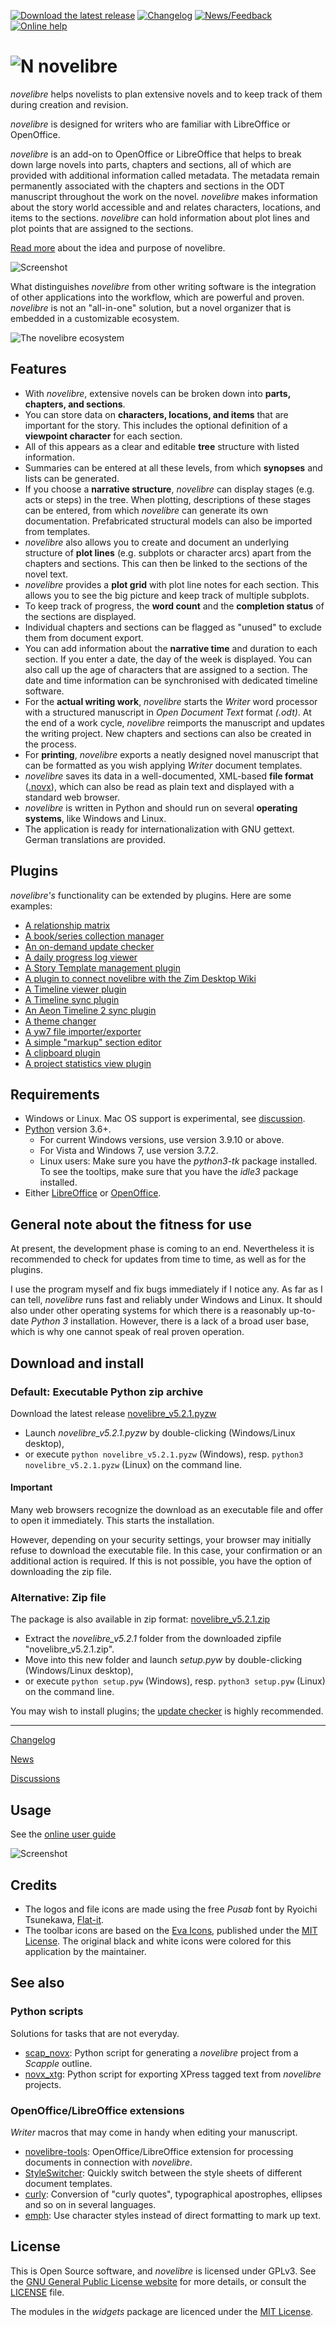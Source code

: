 [![Download the latest release](docs/img/download-button.png)](https://github.com/peter88213/novelibre/raw/main/dist/novelibre_v5.2.1.pyzw)
[![Changelog](docs/img/changelog-button.png)](docs/changelog.md)
[![News/Feedback](docs/img/news-button.png)](https://github.com/peter88213/novelibre/discussions)
[![Online help](docs/img/help-button.png)](https://peter88213.github.io/nvhelp-en/)


# ![N](docs/img/nLogo32.png) novelibre

*novelibre* helps novelists to plan extensive novels and to keep track of them
during creation and revision.

*novelibre* is designed for writers who are familiar with LibreOffice or OpenOffice. 

*novelibre* is an add-on to OpenOffice or LibreOffice that helps to break down
large novels into parts, chapters and sections, all of which are provided with
additional information called metadata.
The metadata remain permanently associated with the chapters and sections 
in the ODT manuscript throughout the work on the novel. 
*novelibre* makes information about the story world accessible and and relates
characters, locations, and items to the sections.
*novelibre* can hold information about plot lines and plot points that are
assigned to the sections.

[Read more](https://peter88213.github.io/nvhelp-en/introduction.html) 
about the idea and purpose of novelibre.

![Screenshot](docs/Screenshots/screen01.png)

What distinguishes *novelibre* from other writing software is the integration 
of other applications into the workflow, which are powerful and proven. 
*novelibre* is not an "all-in-one" solution, but a novel organizer that
is embedded in a customizable ecosystem. 

![The novelibre ecosystem](docs/Screenshots/ecosystem.png)

## Features

- With *novelibre*, extensive novels can be broken down into **parts, chapters, and sections**. 
- You can store data on **characters, locations, and items** that are important for the story. 
  This includes the optional definition of a **viewpoint character** for each section. 
- All of this appears as a clear and editable **tree** structure with listed information. 
- Summaries can be entered at all these levels, from which **synopses** and lists can be generated. 
- If you choose a **narrative structure**, *novelibre* can display stages (e.g. acts or steps) in the tree.
  When plotting, descriptions of these stages can be entered, from which *novelibre* can generate 
  its own documentation. Prefabricated structural models can also be imported from templates.
- *novelibre* also allows you to create and document an underlying structure of **plot lines** 
  (e.g. subplots or character arcs) apart from the chapters and sections. This can then be linked 
  to the sections of the novel text.
- *novelibre* provides a **plot grid** with plot line notes for each section. This allows you to 
  see the big picture and keep track of multiple subplots.   
- To keep track of progress, the **word count** and the **completion status** of the sections are displayed. 
- Individual chapters and sections can be flagged as "unused" to exclude them from document export.
- You can add information about the **narrative time** and duration to each section. If you enter a date, 
  the day of the week is displayed. You can also call up the age of characters that are assigned to
  a section. The date and time information can be synchronised with dedicated timeline software.
- For the **actual writing work**, *novelibre* starts the *Writer* word processor with 
  a structured manuscript in *Open Document Text* format *(.odt)*. At the end of a work cycle, *novelibre* 
  reimports the manuscript and updates the writing project. New chapters and sections can also be 
  created in the process.
- For **printing**, *novelibre* exports a neatly designed novel manuscript that can be formatted as 
  you wish applying *Writer* document templates. 
- *novelibre* saves its data in a well-documented, XML-based **file format** ([.novx](https://peter88213.github.io/novxlib-docs/the_novx_file_format.html)), which can also be read as 
  plain text and displayed with a standard web browser.
- *novelibre* is written in Python and should run on several **operating systems**, like Windows and Linux.
- The application is ready for internationalization with GNU gettext. German translations are provided. 

## Plugins

*novelibre's* functionality can be extended by plugins. Here are some examples:

- [A relationship matrix](https://github.com/peter88213/nv_matrix/)
- [A book/series collection manager](https://github.com/peter88213/nv_collection/)
- [An on-demand update checker](https://github.com/peter88213/nv_updater/)
- [A daily progress log viewer](https://github.com/peter88213/nv_progress/)
- [A Story Template management plugin](https://github.com/peter88213/nv_templates/)
- [A plugin to connect novelibre with the Zim Desktop Wiki](https://github.com/peter88213/nv_zim)
- [A Timeline viewer plugin](https://github.com/peter88213/nv_tlview/)
- [A Timeline sync plugin](https://github.com/peter88213/nv_timeline/)
- [An Aeon Timeline 2 sync plugin](https://github.com/peter88213/nv_aeon2/)
- [A theme changer](https://github.com/peter88213/nv_themes/)
- [A yw7 file importer/exporter](https://github.com/peter88213/nv_yw7/)
- [A simple "markup" section editor](https://github.com/peter88213/nv_editor/)
- [A clipboard plugin](https://github.com/peter88213/nv_clipboard/)
- [A project statistics view plugin](https://github.com/peter88213/nv_statistics/)

## Requirements

- Windows or Linux. Mac OS support is experimental, see [discussion](https://github.com/peter88213/novelibre/discussions/29).
- [Python](https://www.python.org/) version 3.6+. 
     - For current Windows versions, use version 3.9.10 or above.
     - For Vista and Windows 7, use version 3.7.2.
     - Linux users: Make sure you have the *python3-tk* package installed. 
       To see the tooltips, make sure that you have the *idle3* package installed.
- Either [LibreOffice](https://www.libreoffice.org/) or [OpenOffice](https://www.openoffice.org).

## General note about the fitness for use

At present, the development phase is coming to an end. Nevertheless it is recommended to check for updates from time to time, as well as for the plugins. 

I use the program myself and fix bugs immediately if I notice any. As far as I can tell, *novelibre* runs fast and reliably under Windows and Linux. It should also under other operating systems for which there is a reasonably up-to-date *Python 3* installation. However, there is a lack of a broad user base, which is why one cannot speak of real proven operation. 


## Download and install

### Default: Executable Python zip archive

Download the latest release [novelibre_v5.2.1.pyzw](https://github.com/peter88213/novelibre/raw/main/dist/novelibre_v5.2.1.pyzw)

- Launch *novelibre_v5.2.1.pyzw* by double-clicking (Windows/Linux desktop),
- or execute `python novelibre_v5.2.1.pyzw` (Windows), resp. `python3 novelibre_v5.2.1.pyzw` (Linux) on the command line.

#### Important

Many web browsers recognize the download as an executable file and offer to open it immediately. 
This starts the installation.

However, depending on your security settings, your browser may 
initially  refuse  to download the executable file. 
In this case, your confirmation or an additional action is required. 
If this is not possible, you have the option of downloading 
the zip file. 


### Alternative: Zip file

The package is also available in zip format: [novelibre_v5.2.1.zip](https://github.com/peter88213/novelibre/raw/main/dist/novelibre_v5.2.1.zip)

- Extract the *novelibre_v5.2.1* folder from the downloaded zipfile "novelibre_v5.2.1.zip".
- Move into this new folder and launch *setup.pyw* by double-clicking (Windows/Linux desktop), 
- or execute `python setup.pyw` (Windows), resp. `python3 setup.pyw` (Linux) on the command line.

You may wish to install plugins; the [update checker](https://github.com/peter88213/nv_updater/) is highly recommended.

---

[Changelog](docs/changelog.md)

[News](https://github.com/peter88213/novelibre/discussions/1?sort=new)

[Discussions](https://github.com/peter88213/novelibre/discussions)

## Usage

See the [online user guide](https://peter88213.github.io/nvhelp-en/)

![Screenshot](docs/Screenshots/help01.png)

## Credits

- The logos and file icons are made using the free *Pusab* font by Ryoichi Tsunekawa, [Flat-it](http://flat-it.com/).
- The toolbar icons are based on the [Eva Icons](https://akveo.github.io/eva-icons/#/), published under the [MIT License](http://www.opensource.org/licenses/mit-license.php). The original black and white icons were colored for this application by the maintainer. 

## See also

### Python scripts

Solutions for tasks that are not everyday.

- [scap_novx](https://github.com/peter88213/scap_novx/): 
  Python script for generating a *novelibre* project from a *Scapple* outline.
- [novx_xtg](https://github.com/peter88213/novx_xtg/): 
  Python script for exporting XPress tagged text from *novelibre* projects.
  
### OpenOffice/LibreOffice extensions

*Writer* macros that may come in handy when editing your manuscript.

- [novelibre-tools](https://github.com/peter88213/novelibre-tools/):
  OpenOffice/LibreOffice extension for processing documents 
  in connection with *novelibre*.
- [StyleSwitcher](https://peter88213.github.io/StyleSwitcher/):
  Quickly switch between the style sheets of different document templates. 
- [curly](https://peter88213.github.io/curly/):
  Conversion of "curly quotes", 
  typographical apostrophes, ellipses and so on
  in several languages.
- [emph](https://peter88213.github.io/emph/):
  Use character styles instead of direct formatting to mark up text.


## License

This is Open Source software, and *novelibre* is licensed under GPLv3. See the
[GNU General Public License website](https://www.gnu.org/licenses/gpl-3.0.en.html) for more
details, or consult the [LICENSE](https://github.com/peter88213/novelibre/blob/main/LICENSE) file.

The modules in the *widgets* package are licenced under the [MIT License](http://www.opensource.org/licenses/mit-license.php). 
